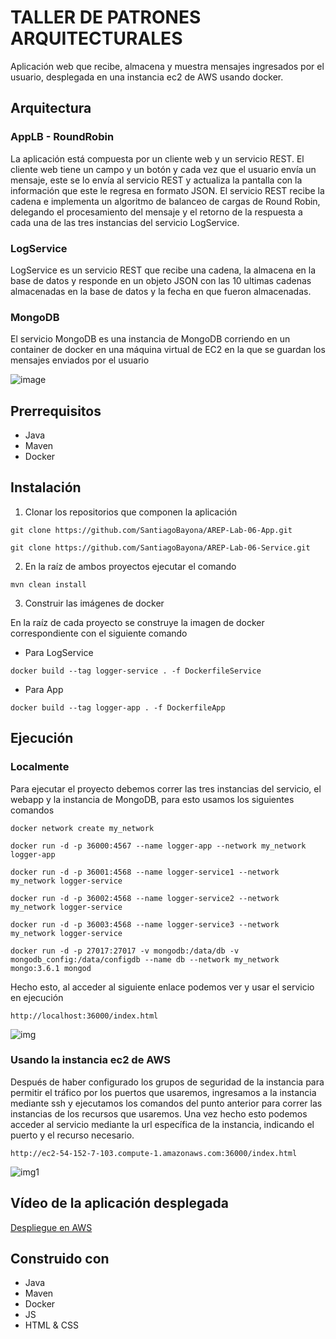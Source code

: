 # TALLER DE PATRONES ARQUITECTURALES

Aplicación web que recibe, almacena y muestra mensajes ingresados por el usuario, desplegada en una instancia ec2 de AWS usando docker.

## Arquitectura

### AppLB - RoundRobin
La aplicación está compuesta por un cliente web y un servicio REST. El cliente web tiene un campo y un botón y cada vez que el usuario envía un mensaje, este se lo envía al servicio REST y actualiza la pantalla con la información que este le regresa en formato JSON. El servicio REST recibe la cadena e implementa un algoritmo de balanceo de cargas de Round Robin, delegando el procesamiento del mensaje y el retorno de la respuesta a cada una de las tres instancias del servicio LogService.

### LogService
LogService es un servicio REST que recibe una cadena, la almacena en la base de datos y responde en un objeto JSON con las 10 ultimas cadenas almacenadas en la base de datos y la fecha en que fueron almacenadas.

### MongoDB
El servicio MongoDB es una instancia de MongoDB corriendo en un container de docker en una máquina virtual de EC2 en la que se guardan los mensajes enviados por el usuario

![image](https://github.com/SantiagoBayona/AREP-Lab-06-App/assets/64861204/634d844e-5e7f-4571-a955-17ea72ac033c)

## Prerrequisitos
- Java
- Maven
- Docker

## Instalación

1. Clonar los repositorios que componen la aplicación
   
```
git clone https://github.com/SantiagoBayona/AREP-Lab-06-App.git
```

```
git clone https://github.com/SantiagoBayona/AREP-Lab-06-Service.git
```

2. En la raíz de ambos proyectos ejecutar el comando

```
mvn clean install
```

3. Construir las imágenes de docker

En la raíz de cada proyecto se construye la imagen de docker correspondiente con el siguiente comando

- Para LogService
```
docker build --tag logger-service . -f DockerfileService
```

- Para App
```
docker build --tag logger-app . -f DockerfileApp
```

## Ejecución

### Localmente
Para ejecutar el proyecto debemos correr las tres instancias del servicio, el webapp y la instancia de MongoDB, para esto usamos los siguientes comandos

```
docker network create my_network
```
```
docker run -d -p 36000:4567 --name logger-app --network my_network logger-app
```
```
docker run -d -p 36001:4568 --name logger-service1 --network my_network logger-service
```
```
docker run -d -p 36002:4568 --name logger-service2 --network my_network logger-service
```
```
docker run -d -p 36003:4568 --name logger-service3 --network my_network logger-service
```
```
docker run -d -p 27017:27017 -v mongodb:/data/db -v mongodb_config:/data/configdb --name db --network my_network mongo:3.6.1 mongod
```

Hecho esto, al acceder al siguiente enlace podemos ver y usar el servicio en ejecución

```
http://localhost:36000/index.html
```

![img](https://github.com/SantiagoBayona/AREP-Lab-06-App/assets/64861204/7f97adc7-8dd2-4532-b498-c2d075795aca)

### Usando la instancia ec2 de AWS

Después de haber configurado los grupos de seguridad de la instancia para permitir el tráfico por los puertos que usaremos, ingresamos a la instancia mediante ssh y ejecutamos los comandos del punto anterior para correr las instancias de los recursos que usaremos. Una vez hecho esto podemos acceder al servicio mediante la url específica de la instancia, indicando el puerto y el recurso necesario.

```
http://ec2-54-152-7-103.compute-1.amazonaws.com:36000/index.html
```

![img1](https://github.com/SantiagoBayona/AREP-Lab-06-App/assets/64861204/7f95d57e-9d06-4001-8dee-5d6e324105e8)

## Vídeo de la aplicación desplegada

[Despliegue en AWS](https://pruebacorreoescuelaingeduco-my.sharepoint.com/:v:/g/personal/santiago_bayona_mail_escuelaing_edu_co/EX_4pwxBkHRPmCt9n-kEglgBJxkcXulSyGF8d6nmiJuKrg?nav=eyJyZWZlcnJhbEluZm8iOnsicmVmZXJyYWxBcHAiOiJPbmVEcml2ZUZvckJ1c2luZXNzIiwicmVmZXJyYWxBcHBQbGF0Zm9ybSI6IldlYiIsInJlZmVycmFsTW9kZSI6InZpZXciLCJyZWZlcnJhbFZpZXciOiJNeUZpbGVzTGlua0RpcmVjdCJ9fQ&e=mjYOco)

## Construido con 
- Java
- Maven
- Docker
- JS
- HTML & CSS
